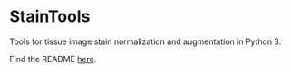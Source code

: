 # StainTools

Tools for tissue image stain normalization and augmentation in Python 3.

Find the README [here](https://hackmd.io/s/SJ7o7pk1N).